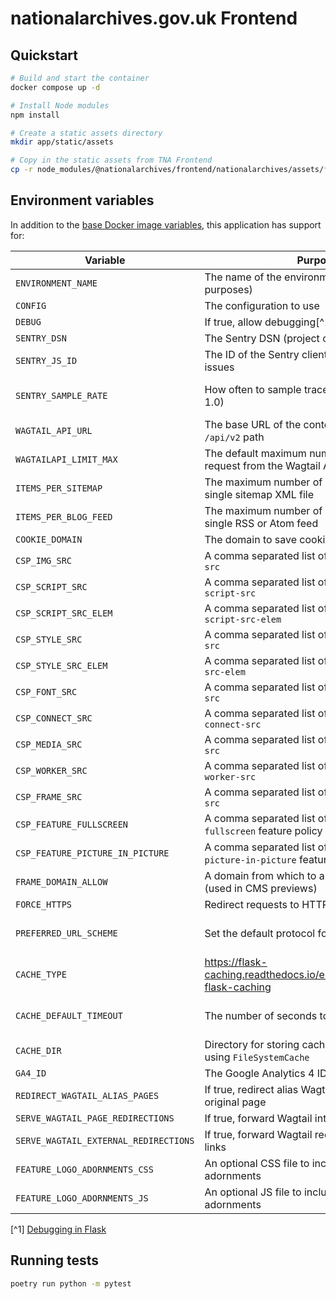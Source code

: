 # nationalarchives.gov.uk Frontend

## Quickstart

```sh
# Build and start the container
docker compose up -d

# Install Node modules
npm install

# Create a static assets directory
mkdir app/static/assets

# Copy in the static assets from TNA Frontend
cp -r node_modules/@nationalarchives/frontend/nationalarchives/assets/* app/static/assets
```

## Environment variables

In addition to the [base Docker image variables](https://github.com/nationalarchives/docker/blob/main/docker/tna-python/README.md#environment-variables), this application has support for:

| Variable                              | Purpose                                                                     | Default                                                   |
| ------------------------------------- | --------------------------------------------------------------------------- | --------------------------------------------------------- |
| `ENVIRONMENT_NAME`                    | The name of the environment (for reporting purposes)                        | `production`                                              |
| `CONFIG`                              | The configuration to use                                                    | `config.Production`                                       |
| `DEBUG`                               | If true, allow debugging[^1]                                                | `False`                                                   |
| `SENTRY_DSN`                          | The Sentry DSN (project code)                                               | _none_                                                    |
| `SENTRY_JS_ID`                        | The ID of the Sentry client project to catch issues                         | _none_                                                    |
| `SENTRY_SAMPLE_RATE`                  | How often to sample traces and profiles (0-1.0)                             | production: `0.1`, staging: `1`, develop: `0`, test: `0`  |
| `WAGTAIL_API_URL`                     | The base URL of the content API, including the `/api/v2` path               | _none_                                                    |
| `WAGTAILAPI_LIMIT_MAX`                | The default maximum number of items to request from the Wagtail API         | `20`                                                      |
| `ITEMS_PER_SITEMAP`                   | The maximum number of items to add to a single sitemap XML file             | `500`                                                     |
| `ITEMS_PER_BLOG_FEED`                 | The maximum number of items to add to a single RSS or Atom feed             | `50`                                                      |
| `COOKIE_DOMAIN`                       | The domain to save cookie preferences against                               | _none_                                                    |
| `CSP_IMG_SRC`                         | A comma separated list of CSP rules for `img-src`                           | `'self'`                                                  |
| `CSP_SCRIPT_SRC`                      | A comma separated list of CSP rules for `script-src`                        | `'self'`                                                  |
| `CSP_SCRIPT_SRC_ELEM`                 | A comma separated list of CSP rules for `script-src-elem`                   | `'self'`                                                  |
| `CSP_STYLE_SRC`                       | A comma separated list of CSP rules for `style-src`                         | `'self'`                                                  |
| `CSP_STYLE_SRC_ELEM`                  | A comma separated list of CSP rules for `style-src-elem`                    | `'self'`                                                  |
| `CSP_FONT_SRC`                        | A comma separated list of CSP rules for `font-src`                          | `'self'`                                                  |
| `CSP_CONNECT_SRC`                     | A comma separated list of CSP rules for `connect-src`                       | `'self'`                                                  |
| `CSP_MEDIA_SRC`                       | A comma separated list of CSP rules for `media-src`                         | `'self'`                                                  |
| `CSP_WORKER_SRC`                      | A comma separated list of CSP rules for `worker-src`                        | `'self'`                                                  |
| `CSP_FRAME_SRC`                       | A comma separated list of CSP rules for `frame-src`                         | `'self'`                                                  |
| `CSP_FEATURE_FULLSCREEN`              | A comma separated list of rules for the `fullscreen` feature policy         | `'self'`                                                  |
| `CSP_FEATURE_PICTURE_IN_PICTURE`      | A comma separated list of rules for the `picture-in-picture` feature policy | `'self'`                                                  |
| `FRAME_DOMAIN_ALLOW`                  | A domain from which to allow frame embedding (used in CMS previews)         | _none_                                                    |
| `FORCE_HTTPS`                         | Redirect requests to HTTPS as part of the CSP                               | _none_                                                    |
| `PREFERRED_URL_SCHEME`                | Set the default protocol for generating links                               | production/staging: `https`, develop/test: `http`         |
| `CACHE_TYPE`                          | https://flask-caching.readthedocs.io/en/latest/#configuring-flask-caching   | _none_                                                    |
| `CACHE_DEFAULT_TIMEOUT`               | The number of seconds to cache pages for                                    | production: `300`, staging: `60`, develop: `0`, test: `0` |
| `CACHE_DIR`                           | Directory for storing cached responses when using `FileSystemCache`         | `/tmp`                                                    |
| `GA4_ID`                              | The Google Analytics 4 ID                                                   | _none_                                                    |
| `REDIRECT_WAGTAIL_ALIAS_PAGES`        | If true, redirect alias Wagtail pages to their original page                | `True`                                                    |
| `SERVE_WAGTAIL_PAGE_REDIRECTIONS`     | If true, forward Wagtail internal page redirects                            | `True`                                                    |
| `SERVE_WAGTAIL_EXTERNAL_REDIRECTIONS` | If true, forward Wagtail redirects to external links                        | `True`                                                    |
| `FEATURE_LOGO_ADORNMENTS_CSS`         | An optional CSS file to include for logo adornments                         | _none_                                                    |
| `FEATURE_LOGO_ADORNMENTS_JS`          | An optional JS file to include for logo adornments                          | _none_                                                    |

[^1] [Debugging in Flask](https://flask.palletsprojects.com/en/2.3.x/debugging/)

## Running tests

```sh
poetry run python -m pytest
```
